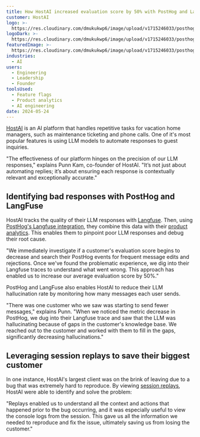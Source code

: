 ```yaml
---
title: How HostAI increased evaluation score by 50% with PostHog and LangFuse
customer: HostAI
logo: >-
  https://res.cloudinary.com/dmukukwp6/image/upload/v1715246033/posthog.com/contents/host-ai-logo.jpg
logoDark: >-
  https://res.cloudinary.com/dmukukwp6/image/upload/v1715246033/posthog.com/contents/host-ai-logo.jpg
featuredImage: >-
  https://res.cloudinary.com/dmukukwp6/image/upload/v1715246033/posthog.com/contents/hostai-screenshot.png
industries:
  - AI
users:
  - Engineering
  - Leadership
  - Founder
toolsUsed:
  - Feature flags
  - Product analytics
  - AI engineering
date: 2024-05-24
---
```


[HostAI](https://hostai.app/) is an AI platform that handles repetitive tasks for vacation home managers, such as maintenance ticketing and phone calls. One of it's most popular features is using LLM models to automate responses to guest inquiries.

"The effectiveness of our platform hinges on the precision of our LLM responses," explains Punn Kam, co-founder of HostAI. "It’s not just about automating replies; it’s about ensuring each response is contextually relevant and exceptionally accurate."

## Identifying bad responses with PostHog and LangFuse

HostAI tracks the quality of their LLM responses with [Langfuse](https://langfuse.com/). Then, using [PostHog's Langfuse integration](/docs/product-analytics/llms#langfuse), they combine this data with their [product analytics](/product-analytics). This enables them to pinpoint poor LLM responses and debug their root cause.

"We immediately investigate if a customer's evaluation score begins to decrease and search their PostHog events for frequent message edits and rejections. Once we've found the problematic experience, we dig into their Langfuse traces to understand what went wrong. This approach has enabled us to increase our average evaluation score by 50%."

<BorderWrapper>
<Quote
    imageSource="/images/customers/punn-kam.jpeg"
    size="md"
    name="Punn Kam"
    title="Co-founder, HostAI"
    quote={`"PostHog and LangFuse enable us to spot early signs of dissatifaction with our app. So far, we've been able to reach out to 10 customers and prevent them from churning because of this."`}
/>
</BorderWrapper>

PostHog and LangFuse also enables HostAI to reduce their LLM hallucination rate by monitoring how many messages each user sends.

"There was one customer who we saw was starting to send fewer messages," explains Punn. "When we noticed the metric decrease in PostHog, we dug into their Langfuse trace and saw that the LLM was hallucinating because of gaps in the customer's knowledge base. We reached out to the customer and worked with them to fill in the gaps, significantly decreasing hallucinations."

## Leveraging session replays to save their biggest customer

In one instance, HostAI's largest client was on the brink of leaving due to a bug that was extremely hard to reproduce. By viewing [session replays](/session-replay), HostAI were able to identify and solve the problem:

"Replays enabled us to understand all the context and actions that happened prior to the bug occurring, and it was especially useful to view the console logs from the session. This gave us all the information we needed to reproduce and fix the issue, ultimately saving us from losing the customer."